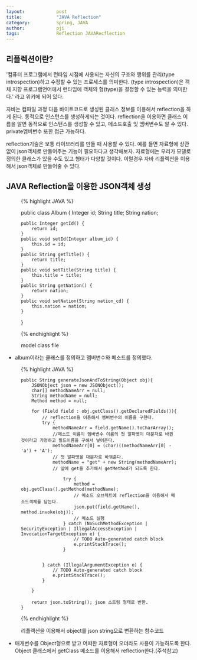 ```yaml
---
layout:            post
title:             "JAVA Reflection"
category:          Spring, JAVA
author:            pji
tags:              Reflection JAVARecflection
---
```



## 리플렉션이란?
 '컴퓨터 프로그램에서 런타임 시점에 사용되는 자신의 구조와 행위를 관리(type introspection)하고 수정할 수 있는 프로세스를 의미한다. (type introspection)은 객체 지향 프로그램언어에서 런타임에 객체의 형(type)을 결정할 수 있는 능력을 의미한다.' 라고 위키에 되어 있다.

 자바는 컴파일 과정 다음 바이트코드로 생성된 클래스 정보를 이용해서 reflection을 하게 된다. 동적으로 인스턴스를 생성하게되는 것이다. reflection을 이용하면 클래스 이름을 알면 동적으로 인스턴스를 생성할 수 있고, 메소드호출 및 멤버변수도 알 수 있다. private멤버변수 또한 접근 가능하다.

 reflection기술은 보통 라이브러리를 만들 때 사용할 수 있다. 예를 들면 자료형에 상관없이 json객체로 만들어주는 기능이 필요하다고 생각해보자.
 자료형에는 우리가 모델로 정의한 클래스가 있을 수도 있고 형태가 다양할 것이다. 이럴경우 자바 리플렉션을 이용해서 json객체로 만들어줄 수 있다.

## JAVA Reflection을 이용한 JSON객체 생성

<figure>
{% highlight JAVA %}

public class Album {
	Integer id;
	String title;
	String nation;

	public Integer getId() {
		return id;
	}
	public void setId(Integer album_id) {
		this.id = id;
	}
	public String getTitle() {
		return title;
	}
	public void setTitle(String title) {
		this.title = title;
	}
	public String getNation() {
		return nation;
	}
	public void setNation(String nation_cd) {
		this.nation = nation;
	}
}

{% endhighlight %}
   <figcaption>model class file</figcaption>
</figure>

- album이라는 클래스를 정의하고 멤버변수와 메소드를 정의했다.


<figure>
{% highlight JAVA %}

	public String generateJsonAndToString(Object obj){
		JSONObject json = new JSONObject();
		char[] methodNameArr = null;
		String methodName = null;
		Method method = null;
		
		for (Field field : obj.getClass().getDeclaredFields()){ 
			// reflection을 이용해서 멤버변수의 이름을 구한다.
			try {
				methodNameArr = field.getName().toCharArray(); 
				//메소드 이름이 멤버변수 이름의 첫 알파벳이 대문자로 바뀐 것이라고 가정하고 필드이름을 구해서 넣어준다.
				methodNameArr[0] = (char)((methodNameArr[0] - 'a') + 'A'); 
				// 첫 알파벳을 대문자로 바꿔준다.
				methodName = "get" + new String(methodNameArr); 
				// 앞에 get을 추가해서 getMethod가 되도록 한다.

					try {
						method = obj.getClass().getMethod(methodName); 
						// 메소드 오브젝트에 reflection을 이용해서 메소드객체를 담는다.
						json.put(field.getName(), method.invoke(obj)); 
						// 메소드 실행
					} catch (NoSuchMethodException | SecurityException | IllegalAccessException | InvocationTargetException e) {
						// TODO Auto-generated catch block
						e.printStackTrace();
					}


			} catch (IllegalArgumentException e) {
				// TODO Auto-generated catch block
				e.printStackTrace();
			}

		}

		return json.toString(); json 스트링 형태로 반환.
	}

{% endhighlight %}
   <figcaption>리플렉션을 이용해서 object를 json string으로 변환하는 함수코드</figcaption>
</figure>

- 매개변수를 Object형으로 받고 어떠한 자료형이 오더라도 사용이 가능하도록 한다. Object 클래스에서 getClass 메소드를 이용해서 reflection한다.(주석참고)